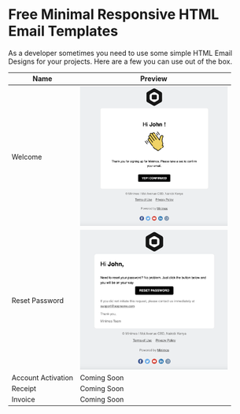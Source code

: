 # Free Minimal Responsive HTML Email Templates

As a developer sometimes you need to use some simple HTML Email Designs for your projects. Here are a few you can use out of the box.

| Name               | Preview                                         |
| ------------------ | ----------------------------------------------- |
| Welcome            | <img src="screenshots/Welcome.png" width="300"> |
| Reset Password     | <img src="screenshots/ResetPassword.png" width="300">                                     |
| Account Activation | Coming Soon                                     |
| Receipt            | Coming Soon                                     |
| Invoice            | Coming Soon                                     |
